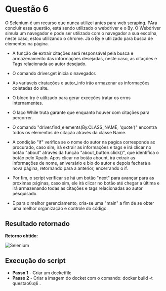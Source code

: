 # Questão 6

O Selenium é um recurso que nunca utilizei antes para web scraping. PAra concluir essa questão, está sendo utilizado o webdriver e o By. O Webdriver simula um navegador e pode ser utilizado com o navegador a sua escolha, neste caso, estou utilizando o chrome. Já o By é utilizado para busca de elementos na página.

* A função de extrair citações será responsável pela busca e armazenamento das informações desejadas, neste caso, as citações e Tags relacionada ao autor desejado.

* O comando driver.get inicia o navegador.

* As variaveis ciratações e autor_info irão armazenar as informações coletadas do site.

* O bloco try é utilizado para gerar exceções tratar os erros internamentes.

* O laço While truta garante que enquanto houver com citações para percorrer.

* O comando "driver.find_elements(By.CLASS_NAME, 'quote')" encontra todos os elementos de citação através da classe Name.

* A condição  "if" verifica se o nome do autor na pagica corresponde ao procurado, caso sim, irá extrair as informações e tags e irá clicar no botão "about" através da função "about_button.click()", que identifica o botão pelo Xpath. Após clicar no botão abount, irá extrair as informações de nome, aniversário e bio do autor e depois fechará a nova página, retornando para a anterior, encerrando o if.

* Por fim, o script verificar se há um botão "next" para avançar para as proximas páginas, caso sim, ele irá clicar no botão até chegar a última e irá armazenando todas as citações e tags relacionadas ao autor pesquisado.

*  E para o melhor gerenciamento, cria-se uma "main" a fim de se obter uma melhor organização e controle do código.

## Resultado retornado

**Retorno obtido:**

![Selenium](https://github.com/user-attachments/assets/4cf955a3-48bb-4f72-a832-4be0e5b09c05)


## Execução do script

   * **Passo 1** - Criar um docketfile
   * **Passo 2** - Criar a imagem do docket com o comando: docker build -t questao6:q6 .
